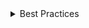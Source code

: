 <details>
<summary>
 Best Practices
</summary>

## Best practices

### Do

- Use the `trapFocus` prop when focusable elements are in the `Popover`.
- Create nested `Popovers` as separate components.
- Use `Popover` to reduce screen clutter to host non-essential information.

### Don't

- Don't use more than 2 levels of nested `Popovers`.
- Don't use `Popovers` to display too much content, consider if that content should be on the main page.

</details>
